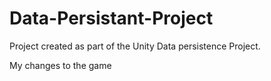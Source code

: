 # Data-Persistant-Project

Project created as part of the Unity Data persistence Project.

My changes to the game
